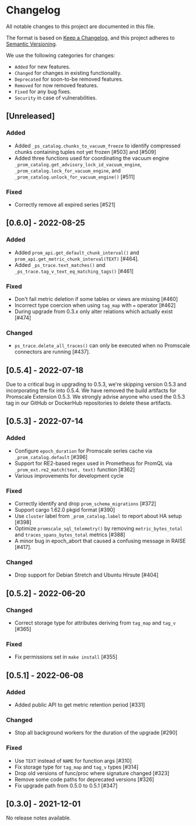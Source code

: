 # Changelog
All notable changes to this project are documented in this file.

The format is based on [Keep a Changelog](https://keepachangelog.com/en/1.0.0/),
and this project adheres to [Semantic Versioning](https://semver.org/spec/v2.0.0.html).

We use the following categories for changes:
- `Added` for new features.
- `Changed` for changes in existing functionality.
- `Deprecated` for soon-to-be removed features.
- `Removed` for now removed features.
- `Fixed` for any bug fixes.
- `Security` in case of vulnerabilities.

## [Unreleased]

### Added

- Added `_ps_catalog.chunks_to_vacuum_freeze` to identify compressed chunks 
  containing tuples not yet frozen [#503] and [#509]
- Added three functions used for coordinating the vacuum engine 
  `_prom_catalog.get_advisory_lock_id_vacuum_engine`,
  `_prom_catalog.lock_for_vacuum_engine`, and 
  `_prom_catalog.unlock_for_vacuum_engine()` [#511]

### Fixed

- Correctly remove all expired series [#521]

## [0.6.0] - 2022-08-25

### Added

- Added `prom_api.get_default_chunk_interval()` and `prom_api.get_metric_chunk_interval(TEXT)` [#464].
- Added `_ps_trace.text_matches()` and `_ps_trace.tag_v_text_eq_matching_tags()` [#461]

### Fixed

- Don't fail metric deletion if some tables or views are missing [#460]
- Incorrect type coercion when using `tag_map` with `=` operator [#462]
- During upgrade from 0.3.x only alter relations which actually exist [#474]

### Changed

- `ps_trace.delete_all_traces()` can only be executed when no Promscale connectors are running [#437].

## [0.5.4] - 2022-07-18

Due to a critical bug in upgrading to 0.5.3, we're skipping version 0.5.3 and
incorporating the fix into 0.5.4. We have removed the build artifacts for
Promscale Extension 0.5.3. We strongly advise anyone who used the 0.5.3 tag in
our GitHub or DockerHub repositories to delete these artifacts.

## [0.5.3] - 2022-07-14

### Added

- Configure `epoch_duration` for Promscale series cache via `_prom_catalog.default` [#396]
- Support for RE2-based regex used in Prometheus for PromQL via `_prom_ext.re2_match(text, text)` function [#362]
- Various improvements for development cycle

### Fixed

- Correctly identify and drop `prom_schema_migrations` [#372]
- Support cargo 1.62.0 pkgid format [#390]
- Use `cluster` label from `_prom_catalog.label` to report about HA setup [#398]
- Optimize `promscale_sql_telemetry()` by removing `metric_bytes_total` and `traces_spans_bytes_total` metrics [#388]
- A minor bug in epoch_abort that caused a confusing message in RAISE [#417].

### Changed

- Drop support for Debian Stretch and Ubuntu Hirsute [#404]

## [0.5.2] - 2022-06-20

### Changed

- Correct storage type for attributes deriving from `tag_map` and `tag_v` [#365]

### Fixed

- Fix permissions set in `make install` [#355]

## [0.5.1] - 2022-06-08

### Added

- Added public API to get metric retention period [#331]

### Changed

- Stop all background workers for the duration of the upgrade [#290]

### Fixed

- Use `TEXT` instead of `NAME` for function args [#310]
- Fix storage type for `tag_map` and `tag_v` types [#314]
- Drop old versions of func/proc where signature changed [#323]
- Remove some code paths for deprecated versions [#326]
- Fix upgrade path from 0.5.0 to 0.5.1 [#347]

## [0.3.0] - 2021-12-01

No release notes available.
